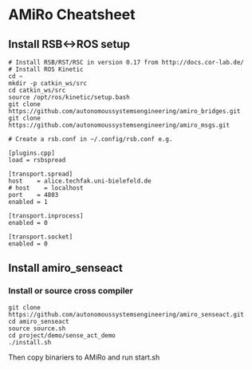 # AMiRo Cheatsheet

## Install RSB<->ROS setup

```
# Install RSB/RST/RSC in version 0.17 from http://docs.cor-lab.de/
# Install ROS Kinetic
cd ~
mkdir -p catkin_ws/src
cd catkin_ws/src
source /opt/ros/kinetic/setup.bash
git clone https://github.com/autonomoussystemsengineering/amiro_bridges.git
git clone https://github.com/autonomoussystemsengineering/amiro_msgs.git

# Create a rsb.conf in ~/.config/rsb.conf e.g.

[plugins.cpp]
load = rsbspread

[transport.spread]
host    = alice.techfak.uni-bielefeld.de
# host    = localhost
port    = 4803
enabled = 1

[transport.inprocess]
enabled = 0

[transport.socket]
enabled = 0
```


## Install amiro_senseact

### Install or source cross compiler

```
git clone https://github.com/autonomoussystemsengineering/amiro_senseact.git
cd amiro_senseact
source source.sh
cd project/demo/sense_act_demo
./install.sh
```

Then copy binariers to AMiRo and run start.sh

